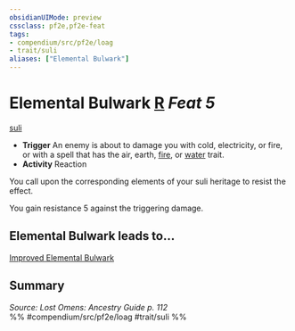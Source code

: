 ```yaml
---
obsidianUIMode: preview
cssclass: pf2e,pf2e-feat
tags:
- compendium/src/pf2e/loag
- trait/suli
aliases: ["Elemental Bulwark"]
---
```

# Elemental Bulwark  [R](../../rules/core-rulebook/chapter-9-playing-the-game.md#Actions "Reaction") *Feat 5*  
[suli](../../rules/traits/suli-b2.md)  

- **Trigger** An enemy is about to damage you with cold, electricity, or fire, or with a spell that has the air, earth, [fire](../../rules/traits/fire.md), or [water](../../rules/traits/water.md) trait.
- **Activity** Reaction

You call upon the corresponding elements of your suli heritage to resist the effect.

You gain resistance 5 against the triggering damage.

## Elemental Bulwark leads to...

[Improved Elemental Bulwark](improved-elemental-bulwark-loag.md)

## Summary

*Source: Lost Omens: Ancestry Guide p. 112*  
%% #compendium/src/pf2e/loag #trait/suli %%